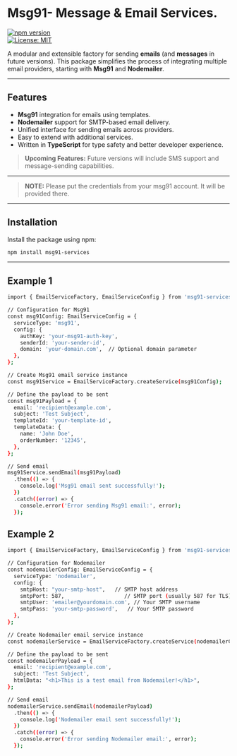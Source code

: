 # Msg91- Message & Email Services.

[![npm version](https://badge.fury.io/js/message-email-service-factory.svg)](https://www.npmjs.com/package/message-email-service-factory)  
[![License: MIT](https://img.shields.io/badge/License-MIT-yellow.svg)](https://opensource.org/licenses/MIT)

A modular and extensible factory for sending **emails** (and **messages** in future versions). This package simplifies the process of integrating multiple email providers, starting with **Msg91** and **Nodemailer**.

---

## Features
- **Msg91** integration for emails using templates.
- **Nodemailer** support for SMTP-based email delivery.
- Unified interface for sending emails across providers.
- Easy to extend with additional services.
- Written in **TypeScript** for type safety and better developer experience.

> **Upcoming Features:** Future versions will include SMS support and message-sending capabilities.

---

> **NOTE:** Please put the credentials from your msg91 account. It will be provided there.

---

## Installation

Install the package using npm:

```bash
npm install msg91-services
```

---

## Example 1

```bash
import { EmailServiceFactory, EmailServiceConfig } from 'msg91-services';

// Configuration for Msg91
const msg91Config: EmailServiceConfig = {
  serviceType: 'msg91',
  config: {
    authKey: 'your-msg91-auth-key',
    senderId: 'your-sender-id',
    domain: 'your-domain.com',  // Optional domain parameter
  },
};

// Create Msg91 email service instance
const msg91Service = EmailServiceFactory.createService(msg91Config);

// Define the payload to be sent
const msg91Payload = {
  email: 'recipient@example.com',
  subject: 'Test Subject',
  templateId: 'your-template-id',
  templateData: {
    name: 'John Doe',
    orderNumber: '12345',
  },
};

// Send email
msg91Service.sendEmail(msg91Payload)
  .then(() => {
    console.log('Msg91 email sent successfully!');
  })
  .catch((error) => {
    console.error('Error sending Msg91 email:', error);
  });
```

## Example 2

```bash
import { EmailServiceFactory, EmailServiceConfig } from 'msg91-services';

// Configuration for Nodemailer
const nodemailerConfig: EmailServiceConfig = {
  serviceType: 'nodemailer',
  config: {
    smtpHost: "your-smtp-host",   // SMTP host address
    smtpPort: 587,                   // SMTP port (usually 587 for TLS)
    smtpUser: 'emailer@yourdomain.com', // Your SMTP username
    smtpPass: 'your-smtp-password',   // Your SMTP password
  },
};

// Create Nodemailer email service instance
const nodemailerService = EmailServiceFactory.createService(nodemailerConfig);

// Define the payload to be sent
const nodemailerPayload = {
  email: 'recipient@example.com',
  subject: 'Test Subject',
  htmlData: "<h1>This is a test email from Nodemailer!</h1>",
};

// Send email
nodemailerService.sendEmail(nodemailerPayload)
  .then(() => {
    console.log('Nodemailer email sent successfully!');
  })
  .catch((error) => {
    console.error('Error sending Nodemailer email:', error);
  });
```